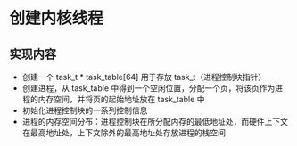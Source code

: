 # 创建内核线程

## 实现内容

* 创建一个 task_t * task_table[64] 用于存放 task_t（进程控制块指针）
* 创建进程，从 task_table 中得到一个空闲位置，分配一个页，将该页作为进程的内存空间，并将页的起始地址放在 task_table 中
* 初始化进程控制块的一系列控制信息
* 进程的内存空间分布：进程控制块在所分配内存的最低地址处，而硬件上下文在最高地址处，上下文除外的最高地址处存放进程的栈空间